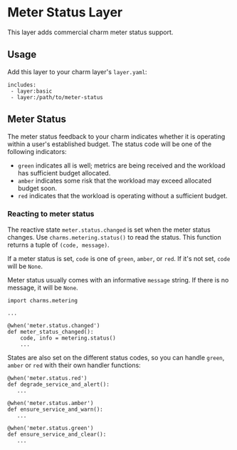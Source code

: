 # Meter Status Layer

This layer adds commercial charm meter status support.

## Usage

Add this layer to your charm layer's `layer.yaml`:

```
includes:
 - layer:basic
 - layer:/path/to/meter-status
```

## Meter Status

The meter status feedback to your charm indicates whether it is operating
within a user's established budget. The status code will be one of the
following indicators:

- `green` indicates all is well; metrics are being received and the workload has
  sufficient budget allocated.
- `amber` indicates some risk that the workload may exceed allocated budget soon.
- `red` indicates that the workload is operating without a sufficient budget.

### Reacting to meter status

The reactive state `meter.status.changed` is set when the meter status changes.
Use `charms.metering.status()` to read the status. This function returns a
tuple of `(code, message)`.

If a meter status is set, `code` is one of `green`, `amber`, or `red`. If it's
not set, `code` will be `None`.

Meter status usually comes with an informative `message` string. If there is no
message, it will be `None`.

```
import charms.metering

...

@when('meter.status.changed')
def meter_status_changed():
    code, info = metering.status()
    ...
```

States are also set on the different status codes, so you can handle `green`,
`amber` or `red` with their own handler functions:

```
@when('meter.status.red')
def degrade_service_and_alert():
   ...

@when('meter.status.amber')
def ensure_service_and_warn():
   ...

@when('meter.status.green')
def ensure_service_and_clear():
   ...

```
